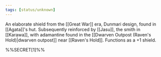 ```yaml
---
tags: [status/unknown]
---
```


An elaborate shield from the [[Great War]] era, Dunmari design, found in [[Agata]]'s hut. Subsequently reinforced by [[Jasu]], the smith in [[Karawa]], with adamantine found in the [[Dwarven Outpost (Raven's Hold)|dwarven outpost]] near [[Raven's Hold]]. Functions as a +1 shield. 

%%SECRET[1]%%